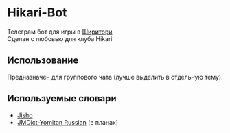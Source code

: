 # Hikari-Bot
Телеграм бот для игры в [Ширитори](https://en.wikipedia.org/wiki/Shiritori)\
Сделан с любовью для клуба Hikari

## Использование
Предназначен для группового чата (лучше выделить в отдельную тему). 

## Используемые словари
+ [Jisho](https://jisho.org/)
+ [JMDict-Yomitan Russian](https://github.com/themoeway/jmdict-yomitan) (в планах)
